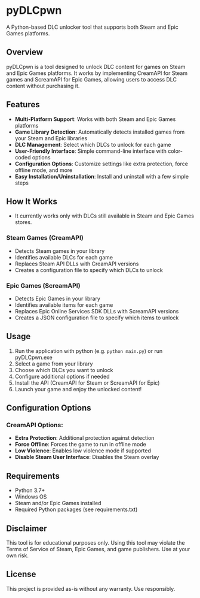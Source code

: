 # pyDLCpwn

A Python-based DLC unlocker tool that supports both Steam and Epic Games platforms.

## Overview

pyDLCpwn is a tool designed to unlock DLC content for games on Steam and Epic Games platforms. It works by implementing CreamAPI for Steam games and ScreamAPI for Epic Games, allowing users to access DLC content without purchasing it.

## Features

- **Multi-Platform Support**: Works with both Steam and Epic Games platforms
- **Game Library Detection**: Automatically detects installed games from your Steam and Epic libraries
- **DLC Management**: Select which DLCs to unlock for each game
- **User-Friendly Interface**: Simple command-line interface with color-coded options
- **Configuration Options**: Customize settings like extra protection, force offline mode, and more
- **Easy Installation/Uninstallation**: Install and uninstall with a few simple steps

## How It Works
- It currently works only with DLCs still available in Steam and Epic Games stores.

### Steam Games (CreamAPI)
- Detects Steam games in your library
- Identifies available DLCs for each game
- Replaces Steam API DLLs with CreamAPI versions
- Creates a configuration file to specify which DLCs to unlock

### Epic Games (ScreamAPI)
- Detects Epic Games in your library
- Identifies available items for each game
- Replaces Epic Online Services SDK DLLs with ScreamAPI versions
- Creates a JSON configuration file to specify which items to unlock

## Usage

1. Run the application with python (e.g. `python main.py`) or run pyDLCpwn.exe
2. Select a game from your library
3. Choose which DLCs you want to unlock
4. Configure additional options if needed
5. Install the API (CreamAPI for Steam or ScreamAPI for Epic)
6. Launch your game and enjoy the unlocked content!

## Configuration Options

### CreamAPI Options:
- **Extra Protection**: Additional protection against detection
- **Force Offline**: Forces the game to run in offline mode
- **Low Violence**: Enables low violence mode if supported
- **Disable Steam User Interface**: Disables the Steam overlay

## Requirements

- Python 3.7+
- Windows OS
- Steam and/or Epic Games installed
- Required Python packages (see requirements.txt)

## Disclaimer

This tool is for educational purposes only. Using this tool may violate the Terms of Service of Steam, Epic Games, and game publishers. Use at your own risk.

## License

This project is provided as-is without any warranty. Use responsibly.
